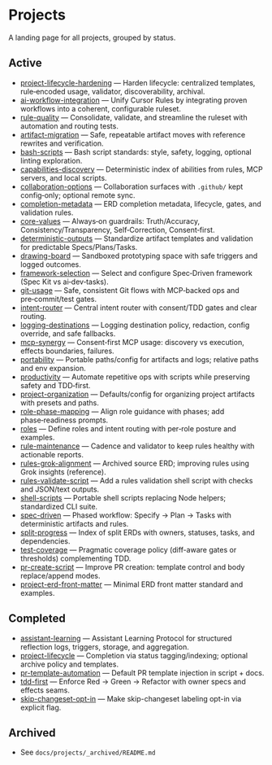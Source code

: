 # Projects

A landing page for all projects, grouped by status.

## Active

- [project-lifecycle-hardening](./project-lifecycle-hardening/erd.md) — Harden lifecycle: centralized templates, rule‑encoded usage, validator, discoverability, archival.
- [ai-workflow-integration](./ai-workflow-integration/erd.md) — Unify Cursor Rules by integrating proven workflows into a coherent, configurable ruleset.
- [rule-quality](./rule-quality/erd.md) — Consolidate, validate, and streamline the ruleset with automation and routing tests.
- [artifact-migration](./artifact-migration/erd.md) — Safe, repeatable artifact moves with reference rewrites and verification.
- [bash-scripts](./bash-scripts/erd.md) — Bash script standards: style, safety, logging, optional linting exploration.
- [capabilities-discovery](./capabilities-discovery/erd.md) — Deterministic index of abilities from rules, MCP servers, and local scripts.
- [collaboration-options](./collaboration-options/erd.md) — Collaboration surfaces with `.github/` kept config‑only; optional remote sync.
- [completion-metadata](./completion-metadata/erd.md) — ERD completion metadata, lifecycle, gates, and validation rules.
- [core-values](./core-values/erd.md) — Always‑on guardrails: Truth/Accuracy, Consistency/Transparency, Self‑Correction, Consent‑first.
- [deterministic-outputs](./deterministic-outputs/erd.md) — Standardize artifact templates and validation for predictable Specs/Plans/Tasks.
- [drawing-board](./drawing-board/erd.md) — Sandboxed prototyping space with safe triggers and logged outcomes.
- [framework-selection](./framework-selection/erd.md) — Select and configure Spec‑Driven framework (Spec Kit vs ai‑dev‑tasks).
- [git-usage](./git-usage/erd.md) — Safe, consistent Git flows with MCP‑backed ops and pre‑commit/test gates.
- [intent-router](./intent-router/erd.md) — Central intent router with consent/TDD gates and clear routing.
- [logging-destinations](./logging-destinations/erd.md) — Logging destination policy, redaction, config override, and safe fallbacks.
- [mcp-synergy](./mcp-synergy/erd.md) — Consent‑first MCP usage: discovery vs execution, effects boundaries, failures.
- [portability](./portability/erd.md) — Portable paths/config for artifacts and logs; relative paths and env expansion.
- [productivity](./productivity/erd.md) — Automate repetitive ops with scripts while preserving safety and TDD‑first.
- [project-organization](./project-organization/erd.md) — Defaults/config for organizing project artifacts with presets and paths.
- [role-phase-mapping](./role-phase-mapping/erd.md) — Align role guidance with phases; add phase‑readiness prompts.
- [roles](./roles/erd.md) — Define roles and intent routing with per‑role posture and examples.
- [rule-maintenance](./rule-maintenance/erd.md) — Cadence and validator to keep rules healthy with actionable reports.
- [rules-grok-alignment](./rules-grok-alignment/erd.md) — Archived source ERD; improving rules using Grok insights (reference).
- [rules-validate-script](./rules-validate-script/erd.md) — Add a rules validation shell script with checks and JSON/text outputs.
- [shell-scripts](./shell-scripts/erd.md) — Portable shell scripts replacing Node helpers; standardized CLI suite.
- [spec-driven](./spec-driven/erd.md) — Phased workflow: Specify → Plan → Tasks with deterministic artifacts and rules.
- [split-progress](./split-progress/erd.md) — Index of split ERDs with owners, statuses, tasks, and dependencies.
- [test-coverage](./test-coverage/erd.md) — Pragmatic coverage policy (diff-aware gates or thresholds) complementing TDD.
- [pr-create-script](./pr-create-script/erd.md) — Improve PR creation: template control and body replace/append modes.
- [project-erd-front-matter](./project-erd-front-matter/erd.md) — Minimal ERD front matter standard and examples.

## Completed

- [assistant-learning](../_archived/2025/assistant-learning/erd.md) — Assistant Learning Protocol for structured reflection logs, triggers, storage, and aggregation.
- [project-lifecycle](../_archived/2025/project-lifecycle/erd.md) — Completion via status tagging/indexing; optional archive policy and templates.
- [pr-template-automation](../_archived/2025/pr-template-automation/erd.md) — Default PR template injection in script + docs.
- [tdd-first](../_archived/2025/tdd-first/erd.md) — Enforce Red → Green → Refactor with owner specs and effects seams.
- [skip-changeset-opt-in](../_archived/2025/skip-changeset-opt-in/erd.md) — Make skip-changeset labeling opt-in via explicit flag.

## Archived

- See `docs/projects/_archived/README.md`
